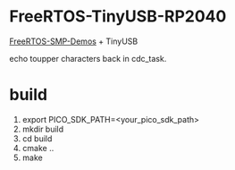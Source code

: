 # FreeRTOS-TinyUSB-RP2040

[FreeRTOS-SMP-Demos](https://github.com/FreeRTOS/FreeRTOS-SMP-Demos/tree/main/FreeRTOS/Demo/CORTEX_M0%2B_RP2040) + TinyUSB

echo toupper characters back in cdc_task.

# build

1. export PICO_SDK_PATH=<your_pico_sdk_path>
2. mkdir build
3. cd build
3. cmake ..
4. make

